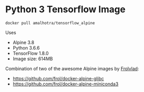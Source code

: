# Python 3 Tensorflow Image

    docker pull amalhotra/tensorflow_alpine

Uses 
- Alpine 3.8
- Python 3.6.6
- TensorFlow 1.8.0
- Image size: 614MB

Combination of two of the awesome Alpine images by [Frolvlad](https://github.com/frol):
- https://github.com/frol/docker-alpine-glibc
- https://github.com/frol/docker-alpine-miniconda3
